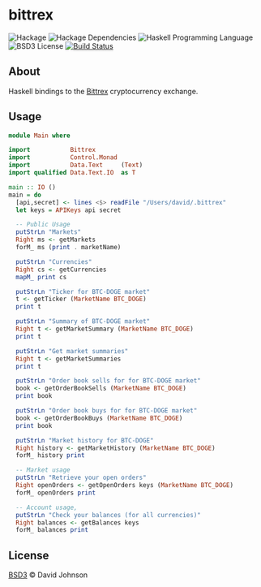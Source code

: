 bittrex
==============================
![Hackage](https://img.shields.io/hackage/v/bittrex.svg)
![Hackage Dependencies](https://img.shields.io/hackage-deps/v/bittrex.svg)
![Haskell Programming Language](https://img.shields.io/badge/language-Haskell-blue.svg)
![BSD3 License](http://img.shields.io/badge/license-BSD3-brightgreen.svg)
[![Build Status](https://travis-ci.org/dmjio/bittrex.svg?branch=master)](https://travis-ci.org/dmjio/bittrex)

## About

Haskell bindings to the [Bittrex](https://bittrex.com/) cryptocurrency exchange.

## Usage

```haskell
module Main where

import           Bittrex
import           Control.Monad
import           Data.Text     (Text)
import qualified Data.Text.IO  as T

main :: IO ()
main = do
  [api,secret] <- lines <$> readFile "/Users/david/.bittrex"
  let keys = APIKeys api secret

  -- Public Usage
  putStrLn "Markets"
  Right ms <- getMarkets
  forM_ ms (print . marketName)

  putStrLn "Currencies"
  Right cs <- getCurrencies
  mapM_ print cs

  putStrLn "Ticker for BTC-DOGE market"
  t <- getTicker (MarketName BTC_DOGE)
  print t

  putStrLn "Summary of BTC-DOGE market"
  Right t <- getMarketSummary (MarketName BTC_DOGE)
  print t

  putStrLn "Get market summaries"
  Right t <- getMarketSummaries
  print t

  putStrLn "Order book sells for for BTC-DOGE market"
  book <- getOrderBookSells (MarketName BTC_DOGE)
  print book

  putStrLn "Order book buys for for BTC-DOGE market"
  book <- getOrderBookBuys (MarketName BTC_DOGE)
  print book

  putStrLn "Market history for BTC-DOGE"
  Right history <- getMarketHistory (MarketName BTC_DOGE)
  forM_ history print

  -- Market usage
  putStrLn "Retrieve your open orders"
  Right openOrders <- getOpenOrders keys (MarketName BTC_DOGE)
  forM_ openOrders print

  -- Account usage,
  putStrLn "Check your balances (for all currencies)"
  Right balances <- getBalances keys
  forM_ balances print
```

## License

[BSD3](LICENSE) © David Johnson
